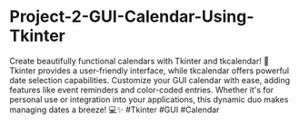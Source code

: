 # Project-2-GUI-Calendar-Using-Tkinter
Create beautifully functional calendars with Tkinter and tkcalendar! 📅 Tkinter provides a user-friendly interface, while tkcalendar offers powerful date selection capabilities. Customize your GUI calendar with ease, adding features like event reminders and color-coded entries. Whether it's for personal use or integration into your applications, this dynamic duo makes managing dates a breeze! 💻✨ #Tkinter #GUI #Calendar
